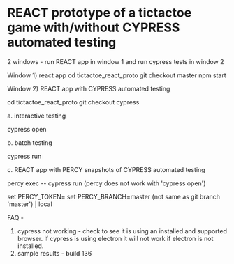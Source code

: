 
REACT prototype of a tictactoe game
with/without CYPRESS automated testing
======================================

2 windows - run REACT app in window 1 and
run cypress tests in window 2

Window 1) react app
cd tictactoe_react_proto
git checkout master
npm start

Window 2) REACT app with CYPRESS automated testing

cd tictactoe_react_proto
git checkout cypress

a. interactive testing

cypress open

b. batch testing

cypress run

c. REACT app with PERCY snapshots of CYPRESS automated
testing

percy exec -- cypress run
(percy does not work with 'cypress open')

set PERCY_TOKEN=<token from percy.io>
set PERCY_BRANCH=master (not same as git branch 'master') | local


FAQ -
1. cypress not working - check to see it is using an installed and supported
browser. if cypress is using electron it will not work if electron is not installed.
2. sample results - build 136

